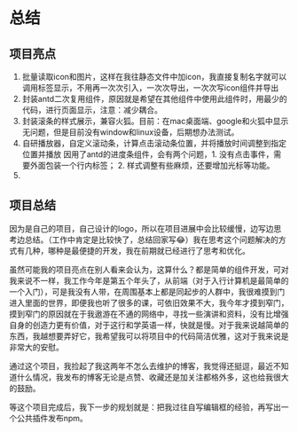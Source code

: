 # 总结
  ## 项目亮点

  1. 批量读取icon和图片，这样在我往静态文件中加icon，我直接复制名字就可以调用标签显示，不用再一次次引入，一次次导出，一次次写icon组件并导出
  2. 封装antd二次复用组件，原因就是希望在其他组件中使用此组件时，用最少的代码，进行页面显示，注意：减少耦合。
  3. 封装滚条的样式展示，兼容火狐。目前：在mac桌面端、google和火狐中显示无问题，但是目前没有window和linux设备，后期想办法测试。
  4. 自研播放器，自定义滚动条，计算点击滚动条位置，并将播放时间调整到指定位置并播放
     因用了antd的进度条组件，会有两个问题，1. 没有点击事件，需要外面包装一个行内标签； 2. 样式调整有些麻烦，还要增加光标等功能。
  5. 

  ## 项目总结
  
  因为是自己的项目，自己设计的logo，所以在项目进展中会比较缓慢，边写边思考边总结。（工作中肯定是比较快了，总结回家写😂）我在思考这个问题解决的方式有几种，哪种是最便捷的开发，我在前期就已经进行了思考和优化。

  虽然可能我的项目亮点在别人看来会认为，这算什么？都是简单的组件开发，可对我来说不一样，我工作今年是第五个年头了，从前端（对于入行计算机是最简单的一个入门），可是我没有人带，在周围基本上都是同起步的人群中，我很难摸到门进入里面的世界，即便我也听了很多的课，可依旧效果不大，我今年才摸到窄门，摸到窄门的原因就在于我遨游在不通的网络中，寻找一些演讲和资料，没有比增强自身的创造力更有价值，对于这行和学英语一样，快就是慢。对于我来说越简单的东西，我越想要弄好它，我希望我可以将项目中的代码简洁优雅，这对于我来说是非常大的安慰。

  通过这个项目，我捡起了我这两年不怎么去维护的博客，我觉得还挺逗，最近不知道什么情况，我发布的博客无论是点赞、收藏还是加关注都格外多，这也给我很大的鼓励。
  
  等这个项目完成后，我下一步的规划就是：把我过往自写编辑框的经验，再写出一个公共插件发布npm。



